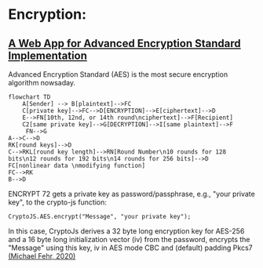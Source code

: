 # Encryption:
## [A Web App for Advanced Encryption Standard Implementation](https://kietpawpan.github.io/encryption)

Advanced Encryption Standard (AES) is the most secure encryption algorithm nowsaday.
```mermaid
flowchart TD
    A[Sender] --> B[plaintext]-->FC
    C[private key]-->FC-->D[ENCRYPTION]-->E[ciphertext]-->D
    E-->FN[10th, 12nd, or 14th round\nciphertext]-->F[Recipient]
    C2[same private key]-->G[DECRYPTION]-->I[same plaintext]-->F
     FN-->G
A-->C-->D
RK[round keys]-->D
C-->RKL[round key length]-->RN[Round Number\n10 rounds for 128 bits\n12 rounds for 192 bits\n14 rounds for 256 bits]-->D
FC[nonlinear data \nmodifying function]
FC-->RK
B-->D

```
ENCRYPT 72 gets a private key as password/passphrase, e.g., "your private key", to the crypto-js function:

```
CryptoJS.AES.encrypt("Message", "your private key");
```
In this case, CryptoJs derives a 32 byte long encryption key for AES-256 and a 16 byte long initialization vector (iv) from the password, encrypts the "Message" using this key, iv in AES mode CBC and (default) padding Pkcs7 [(Michael Fehr, 2020)](https://stackoverflow.com/a/64802091)
